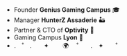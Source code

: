 - Founder **Genius Gaming Campus** 🎓
- Manager **HunterZ Assaderie** 🏜️
- Partner & CTO of **Optivity** 🚀
- Gaming Campus **Lyon** 📍
- .  ˚　.　　✦　　  🌍 　˚　　.　✦　　˚

<!---
Falaron/Falaron is a ✨ special ✨ repository because its `README.md` (this file) appears on your GitHub profile.
You can click the Preview link to take a look at your changes.
--->
